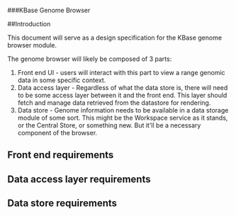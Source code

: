 ###KBase Genome Browser

##Introduction

This document will serve as a design specification for the KBase genome browser module.

The genome browser will likely be composed of 3 parts:  

1. Front end UI - users will interact with this part to view a range genomic data in some specific context.
2. Data access layer - Regardless of what the data store is, there will need to be some access layer between it and the front end. This layer should fetch and manage data retrieved from the datastore for rendering.
3. Data store - Genome information needs to be available in a data storage module of some sort. This might be the Workspace service as it stands, or the Central Store, or something new. But it'll be a necessary component of the browser.

## Front end requirements

## Data access layer requirements

## Data store requirements